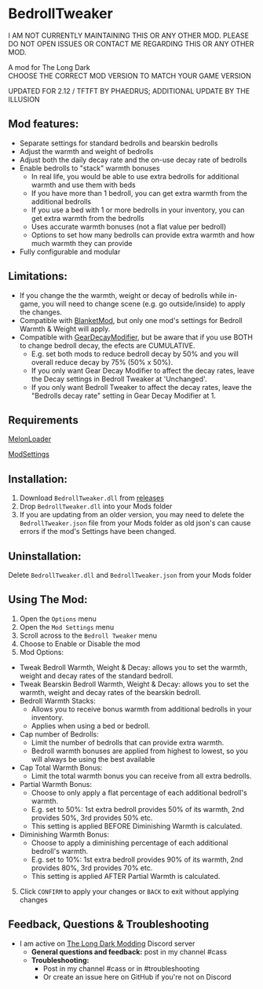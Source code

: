 # BedrollTweaker

I AM NOT CURRENTLY MAINTAINING THIS OR ANY OTHER MOD. PLEASE DO NOT OPEN ISSUES OR CONTACT ME REGARDING THIS OR ANY OTHER MOD.

A mod for The Long Dark    
CHOOSE THE CORRECT MOD VERSION TO MATCH YOUR GAME VERSION      

UPDATED FOR 2.12 / TFTFT BY PHAEDRUS; ADDITIONAL UPDATE BY THE ILLUSION      

## Mod features:
  * Separate settings for standard bedrolls and bearskin bedrolls
  * Adjust the warmth and weight of bedrolls
  * Adjust both the daily decay rate and the on-use decay rate of bedrolls
  * Enable bedrolls to "stack" warmth bonuses
      * In real life, you would be able to use extra bedrolls for additional warmth and use them with beds
      * If you have more than 1 bedroll, you can get extra warmth from the additional bedrolls
      * If you use a bed with 1 or more bedrolls in your inventory, you can get extra warmth from the bedrolls
      * Uses accurate warmth bonuses (not a flat value per bedroll)
      * Options to set how many bedrolls can provide extra warmth and how much warmth they can provide
  * Fully configurable and modular

  ## Limitations:
  * If you change the the warmth, weight or decay of bedrolls while in-game, you will need to change scene (e.g. go outside/inside) to apply the changes.
  * Compatible with [BlanketMod](https://github.com/ds5678/BlanketMod), but only one mod's settings for Bedroll Warmth & Weight will apply.
  * Compatible with [GearDecayModifier](https://github.com/Xpazeman/tld-gear-decay-modifier), but be aware that if you use BOTH to change bedroll decay, the efects are CUMULATIVE. 
      * E.g. set both mods to reduce bedroll decay by 50% and you will overall reduce decay by 75% (50% x 50%). 
      * If you only want Gear Decay Modifier to affect the decay rates, leave the Decay settings in Bedroll Tweaker at 'Unchanged'.
      * If you only want Bedroll Tweaker to affect the decay rates, leave the "Bedrolls decay rate" setting in Gear Decay Modifier at 1.

## Requirements
[MelonLoader](https://github.com/HerpDerpinstine/MelonLoader/releases/latest/download/MelonLoader.Installer.exe)

[ModSettings](https://github.com/zeobviouslyfakeacc/ModSettings/releases)

## Installation:
1. Download ```BedrollTweaker.dll``` from [releases](https://github.com/GruffCassquatch/BedrollTweaker/releases)
2. Drop ```BedrollTweaker.dll``` into your Mods folder
3. If you are updating from an older version, you may need to delete the ```BedrollTweaker.json``` file from your Mods folder as old json's can cause errors if the mod's Settings have been changed.

## Uninstallation:
Delete ```BedrollTweaker.dll``` and ```BedrollTweaker.json``` from your Mods folder

## Using The Mod:
1. Open the ```Options``` menu
2. Open the ```Mod Settings``` menu
3. Scroll across to the ```Bedroll Tweaker``` menu
4. Choose to Enable or Disable the mod
5. Mod Options:
  * Tweak Bedroll Warmth, Weight & Decay: allows you to set the warmth, weight and decay rates of the standard bedroll.
  * Tweak Bearskin Bedroll Warmth, Weight & Decay: allows you to set the warmth, weight and decay rates of the bearskin bedroll.
  * Bedroll Warmth Stacks:
	* Allows you to receive bonus warmth from additional bedrolls in your inventory. 
	* Applies when using a bed or bedroll.
  * Cap number of Bedrolls:
	* Limit the number of bedrolls that can provide extra warmth.
	* Bedroll warmth bonuses are applied from highest to lowest, so you will always be using the best available
  * Cap Total Warmth Bonus:
	* Limit the total warmth bonus you can receive from all extra bedrolls.
  * Partial Warmth Bonus:
	* Choose to only apply a flat percentage of each additional bedroll's warmth.
	* E.g. set to 50%:  1st extra bedroll provides 50% of its warmth, 2nd provides 50%, 3rd provides 50% etc.
	* This setting is applied BEFORE Diminishing Warmth is calculated.
  * Diminishing Warmth Bonus:
	* Choose to apply a diminishing percentage of each additional bedroll's warmth.
	* E.g. set to 10%: 1st extra bedroll provides 90% of its warmth, 2nd provides 80%, 3rd provides 70% etc.
	* This setting is applied AFTER Partial Warmth is calculated.    
5. Click ```CONFIRM``` to apply your changes or ```BACK``` to exit without applying changes

## Feedback, Questions & Troubleshooting
* I am active on [The Long Dark Modding](https://discord.gg/QvFE7VV4WZ) Discord server
	* **General questions and feedback:** post in my channel #cass
	* **Troubleshooting:** 
		* Post in my channel #cass or in #troubleshooting 
		* Or create an issue here on GitHub if you're not on Discord
